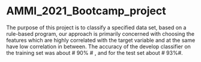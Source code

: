 # AMMI_2021_Bootcamp_project
The purpose of this project is to classify a specified data set, based on a rule-based program, our approach is primarily concerned with choosing the features which are highly correlated with the target variable and at the same have low correlation in between.
The accuracy of the develop classifier on the training set was about # 90% # , and for the test set about # 93%#.
